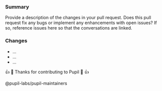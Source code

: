 ### Summary

Provide a description of the changes in your pull request. Does this pull request fix any bugs or implement any enhancements with open issues? If so, reference issues here so that the conversations are linked.

### Changes
* ...
* ...
* ...

:+1: :eyes: Thanks for contributing to Pupil :eyes: :+1:

@pupil-labs/pupil-maintainers
